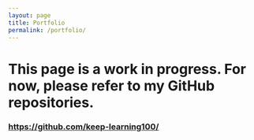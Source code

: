 ```yaml
---
layout: page
title: Portfolio
permalink: /portfolio/
---
```


# This page is a work in progress. For now, please refer to my GitHub repositories. 

### https://github.com/keep-learning100/